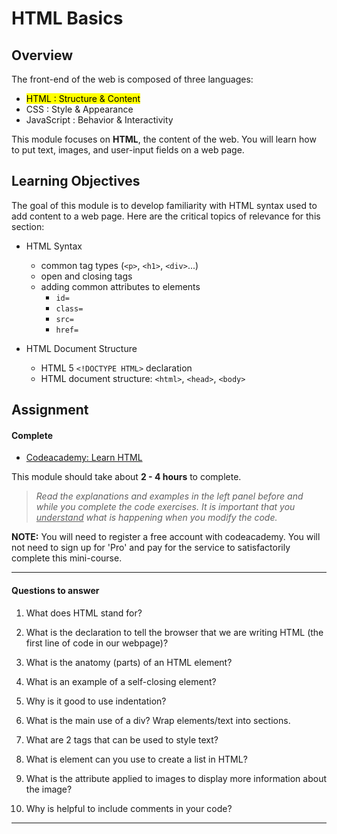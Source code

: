 # HTML Basics

## Overview

The front-end of the web is composed of three languages:

+ <mark>HTML  : Structure & Content</mark>
+ CSS  : Style & Appearance
+ JavaScript : Behavior & Interactivity

This module focuses on **HTML**, the content of the web. You will learn how to put text, images, and user-input fields on a web page.

## Learning Objectives

The goal of this module is to develop familiarity with HTML syntax used to add content to a web page. Here are the critical topics of relevance for this section:

- HTML Syntax
  - common tag types (`<p>`, `<h1>`, `<div>`...)
  - open and closing tags
  - adding common attributes to elements   
    + `id=`
    + `class=`
    + `src=`
    + `href=`


- HTML Document Structure
  - HTML 5 `<!DOCTYPE HTML>` declaration
  - HTML document structure:
    `<html>`, `<head>`, `<body>`


## Assignment

#### Complete

+ [Codeacademy: Learn HTML](https://www.codecademy.com/learn/learn-html)

This module should take about **2 - 4 hours** to complete.

> *Read the explanations and examples in the left panel before and while you complete the code exercises. It is important that you <u>understand</u> what is happening when you modify the code.*


**NOTE:** You will need to register a free account with codeacademy. You will not need to sign up for 'Pro' and pay for the service to satisfactorily complete this mini-course.

---
#### Questions to answer

1. What does HTML stand for?

2. What is the declaration to tell the browser that we are writing HTML (the first line of code in our webpage)?

3. What is the anatomy (parts) of an HTML element?

4. What is an example of a self-closing element?

5. Why is it good to use indentation?

6. What is the main use of a div? Wrap elements/text into sections.

7. What are 2 tags that can be used to style text?

8. What is element can you use to create a list in HTML?

9. What is the attribute applied to images to display more information about the image?

10. Why is helpful to include comments in your code?

---
